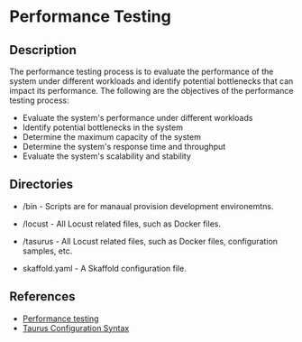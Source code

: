# Performance Testing


## Description

The performance testing process is to evaluate the performance of the system under different workloads and identify potential bottlenecks that can impact its performance. The following are the objectives of the performance testing process:

- Evaluate the system's performance under different workloads
- Identify potential bottlenecks in the system
- Determine the maximum capacity of the system
- Determine the system's response time and throughput
- Evaluate the system's scalability and stability


## Directories

+ /bin - Scripts are for manaual provision development environemtns.

+ /locust - All Locust related files, such as Docker files.

+ /tasurus - All Locust related files, such as Docker files, configuration samples, etc.

+ skaffold.yaml - A Skaffold configuration file.


## References
- [Performance testing](https://docs.google.com/document/d/1UoNNrXy2nvdMIAY9haq5qBTua1ly0ZJjTErGvnMp5Js/edit)
- [Taurus Configuration Syntax](https://gettaurus.org/docs/ConfigSyntax/)



